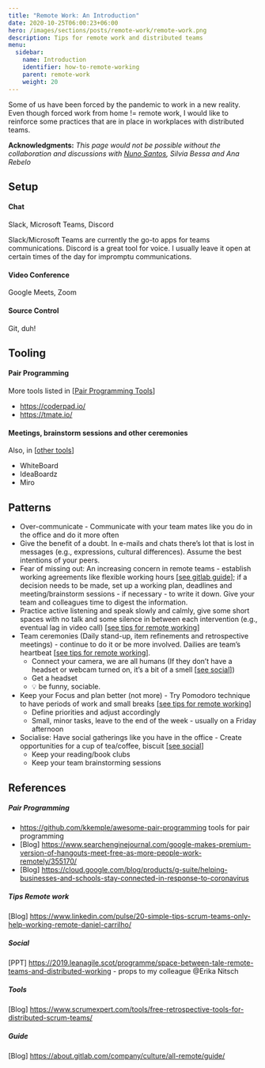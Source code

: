 ```yaml
---
title: "Remote Work: An Introduction"
date: 2020-10-25T06:00:23+06:00
hero: /images/sections/posts/remote-work/remote-work.png
description: Tips for remote work and distributed teams
menu:
  sidebar:
    name: Introduction
    identifier: how-to-remote-working
    parent: remote-work
    weight: 20
---
```


Some of us have been forced by the pandemic to work in a new reality. Even though forced work from home != remote work, I would like to reinforce some practices that are in place in workplaces with distributed teams.


**Acknowledgments:** _This page would not be possible without the collaboration and discussions with [Nuno Santos](https://github.com/NunoFilipeSantos), Silvia Bessa and Ana Rebelo_

## Setup
#### Chat
Slack, Microsoft Teams, Discord

Slack/Microsoft Teams are currently the go-to apps for teams communications. Discord is a great tool for voice. I usually leave it open at certain times of the day for impromptu communications. 

#### Video Conference
Google Meets, Zoom

#### Source Control
Git, duh!

## Tooling
#### Pair Programming
More tools listed in [[Pair Programming Tools](#pair-programming)]
- https://coderpad.io/
- https://tmate.io/

#### Meetings, brainstorm sessions and other ceremonies
Also, in [[other tools](#tools)]
- WhiteBoard
- IdeaBoardz 
- Miro


## Patterns

- Over-communicate - Communicate with your team mates like you do in the office and do it more often
- Give the benefit of a doubt. In e-mails and chats there’s lot that is lost in messages (e.g., expressions, cultural differences). Assume the best intentions of your peers.
- Fear of missing out: An increasing concern in remote teams - establish working agreements like flexible working hours [[see gitlab guide](#guide)]; if a decision needs to be made, set up a working plan, deadlines and meeting/brainstorm sessions - if necessary - to write it down. Give your team and colleagues time to digest the information.
- Practice active listening and speak slowly and calmly, give some short spaces with no talk and some silence in between each intervention (e.g., eventual lag in video call) [[see tips for remote working](#tips-remote-work)]
- Team ceremonies (Daily stand-up, item refinements and retrospective meetings) - continue to do it or be more involved. Dailies are team’s heartbeat [[see tips for remote working](#tips-remote-work)]. 
  - Connect your camera, we are all humans (If they don’t have a headset or webcam turned on, it’s a bit of a smell [[see social](#social)])
  - Get a headset 
  - :bulb: be funny, sociable. 
- Keep your Focus and plan better (not more) - Try Pomodoro technique to have periods of work and small breaks [[see tips for remote working](#tips-remote-work)]
  - Define priorities and adjust accordingly
  - Small, minor tasks, leave to the end of the week - usually on a Friday afternoon 
- Socialise: Have social gatherings like you have in the office - Create opportunities for a cup of tea/coffee, biscuit [[see social](#social)]
  - Keep your reading/book clubs
  - Keep your team brainstorming sessions

## References
##### Pair Programming
* https://github.com/kkemple/awesome-pair-programming tools for pair programming
* [Blog] https://www.searchenginejournal.com/google-makes-premium-version-of-hangouts-meet-free-as-more-people-work-remotely/355170/
* [Blog] https://cloud.google.com/blog/products/g-suite/helping-businesses-and-schools-stay-connected-in-response-to-coronavirus

##### Tips Remote work
[Blog] https://www.linkedin.com/pulse/20-simple-tips-scrum-teams-only-help-working-remote-daniel-carrilho/

##### Social
[PPT] https://2019.leanagile.scot/programme/space-between-tale-remote-teams-and-distributed-working - props to my colleague @Erika Nitsch 

##### Tools
[Blog] https://www.scrumexpert.com/tools/free-retrospective-tools-for-distributed-scrum-teams/

##### Guide
[Blog] https://about.gitlab.com/company/culture/all-remote/guide/
